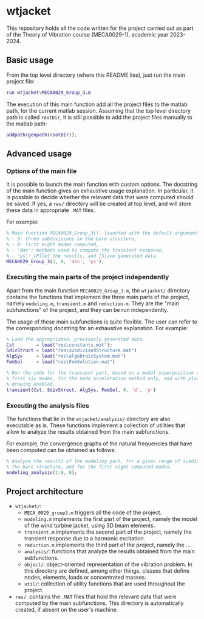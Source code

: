 # wtjacket

This repository holds all the code written for the project carried out as part
of the Theory of Vibration course (MECA0029-1), academic year 2023-2024.

## Basic usage

From the top level directory (where this README lies), just run the main project
file:
```matlab
run wtjacket\MECA0029_Group_3.m
```
The execution of this main function add all the project files to the matlab
path, for the current matlab session. Assuming that the top level directory path
is called `rootDir`, it is still possible to add the project files manually to
the matlab path:
```matlab
addpath(genpath(rootDir));
```

## Advanced usage

### Options of the main file

It is possible to launch the main function with custom options. The docstring of
the main function gives an exhaustive usage explanation. In particular, it is
possible to decide whether the relevant data that were computed should be
saved. If yes, a `res/` directory will be created at top level, and will store
these data in appropriate `.MAT` files.

For example:
```matlab
% Main function MECA0029_Group_3(), launched with the default arguments:
% - 3: three subdivisions in the bare structure,
% - 8: first eight modes computed,
% - 'dan': methods used to compute the transient response,
% - 'ps': [P]lot the results, and [S]ave generated data.
MECA0029_Group_3(3, 8, 'dan', 'ps');
```

### Executing the main parts of the project independently

Apart from the main function `MECA0029_Group_3.m`, the `wtjacket/`
directory contains the functions that implement the three main parts of the
project, namely `modeling.m`, `transient.m` and `reduction.m`. They are the
"main subfunctions" of the project, and they can be run independently.

The usage of these main subfunctions is quite flexible. The user can refer to
the corresponding docstring for an exhaustive explanation.
For example:
```matlab
% Load the appropriated, previously generated data.
Cst        = load("res\constants.mat");
SdivStruct = load("res\subdivisedStructure.mat")
AlgSys     = load("res\algebraicSystem.mat")
FemSol     = load("res\FemSolution.mat")

% Run the code for the transient part, based on a modal superposition of the
% first six modes, for the mode acceleration method only, and with plots
% drawing enabled.
transient(Cst, SdivStruct, AlgSys, FemSol, 6, 'd', 'p')
```

### Executing the analysis files

The functions that lie in the `wtjacket/analysis/` directory are also executable
as is. These functions implement a collection of utilities that allow to analyze
the results obtained from the main subfunctions.

For example, the convergence graphs of the natural frequencies that have been
computed can be obtained as follows:
```matlab
% Analyze the results of the modeling part, for a given range of subdivisions in
% the bare structure, and for the first eight computed modes.
modeling_analysis(1:8, 8);
```

## Project architecture

- `wtjacket/`:
  - `MECA_0029_group3.m` triggers all the code of the project.
  - `modeling.m` implements the first part of the project, namely the model of
    the wind turbine jacket, using 3D beam elements.
  - `transient.m` implements the second part of the project, namely the
    transient response due to a harmonic excitation.
  - `reduction.m` implements the third part of the project, namely the ...
  - `analysis/`: functions that analyze the results obtained from the main
    subfunctions.
  - `object/`: object-oriented representation of the vibration problem. In this
    directory are defined, among other things, classes that define nodes,
    elements, loads or concentrated masses.
  - `util/`: collection of utility functions that are used throughout the
    project.
- `res/`: contains the `.MAT` files that hold the relevant data that were
  computed by the main subfunctions. This directory is automatically created,
  if absent on the user's machine.
